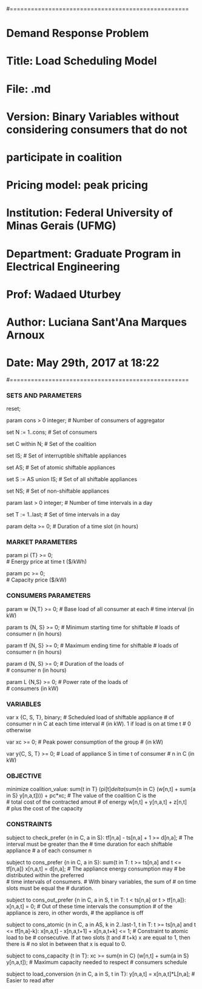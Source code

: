 #===================================================
# Demand Response Problem
# Title: Load Scheduling Model
# File: .md
# Version: Binary Variables without considering consumers that do not
# participate in coalition
# Pricing model: peak pricing
# Institution: Federal University of Minas Gerais (UFMG)
# Department: Graduate Program in Electrical Engineering
# Prof: Wadaed Uturbey
# Author: Luciana Sant'Ana Marques Arnoux
# Date: May 29th, 2017 at 18:22
#===================================================

###  SETS AND PARAMETERS  ###

reset;

param cons > 0 integer; # Number of consumers of aggregator

set N := 1..cons;		# Set of consumers

set C within N;			# Set of the coalition

set IS;					# Set of interruptible shiftable appliances

set AS;					# Set of atomic shiftable appliances 

set S := AS union IS;	# Set of all shiftable appliances  

set NS; 				# Set of non-shiftable appliances

param last > 0 integer; # Number of time intervals in a day

set T := 1..last;   	# Set of time intervals in a day

param delta >= 0; 			# Duration of a time slot (in hours)

###  MARKET PARAMETERS  ###

param pi {T} >= 0;	
						# Energy price at time t ($/kWh)

param pc >= 0;	
						# Capacity price ($/kW)

###  CONSUMERS PARAMETERS  ###

param w {N,T} >= 0;
						# Base load of all consumer at each 
						# time interval (in kW)

param ts {N, S} >= 0;
						# Minimum starting time for shiftable 
						# loads of consumer n (in hours)

param tf {N, S} >= 0;
						# Maximum ending time for shiftable 
						# loads of consumer n (in hours)

param d {N, S} >= 0;
						# Duration of the loads of  
						# consumer n (in hours)

param L {N,S} >= 0;
						# Power rate of the loads of  
						# consumers (in kW)

###  VARIABLES  ###

var x {C, S, T}, binary;
						# Scheduled load of shiftable appliance 
						# of consumer n in C at each time interval
						# (in kW). 1 if load is on at time t
						# 0 otherwise

var xc >= 0; 		# Peak power consumption of the group 
						# (in kW)

var y{C, S, T} >= 0; 
						# Load of appliance S in time t of consumer 
						# n in C (in kW)

###  OBJECTIVE  ###	

minimize coalition_value: sum{t in T} (pi[t]*delta*(sum{n in C} (w[n,t] + 
								  sum{a in S} y[n,a,t]))) + 
								  pc*xc; 
						# The value of the coalition C is the    
						# total cost of the contracted amout
						# of energy w[n,t] + y[n,a,t] + z[n,t]  
						# plus the cost of the capacity

###  CONSTRAINTS  ###

subject to check_prefer {n in C, a in S}: 
			tf[n,a] - ts[n,a] + 1 >= d[n,a];
						# The interval must be greater than the
						# time duration for each shiftable appliance
						# a of each consumer n

subject to cons_prefer {n in C, a in S}: 
			sum{t in T: t >= ts[n,a] and t <= tf[n,a]} x[n,a,t] 
			= d[n,a];
						# The appliance energy consumption may
						# be distributed within the preferred  
						# time intervals of consumers.
						# With binary variables, the sum of 
						# on time slots must be equal the 
						# duration.

subject to cons_out_prefer {n in C, a in S, t in T: t < ts[n,a] 
			or t > tf[n,a]}: x[n,a,t] = 0;
						# Out of these time intervals the consumption
						# of the appliance is zero, in other words,
						# the appliance is off  

subject to cons_atomic {n in C, a in AS, k in 2..last-1, 
			t in T: t >= ts[n,a] and t <= tf[n,a]-k}: 
			x[n,a,t] - x[n,a,t+1] + x[n,a,t+k] <= 1;
						# Constraint to atomic load to be
						# consecutive. If at two slots (t and
						# t+k) x are equal to 1, then there is
						# no slot in between that x is equal to 0.

subject to cons_capacity {t in T}: 
			xc >= sum{n in C} (w[n,t] + sum{a in S} y[n,a,t]);
						# Maximum capacity needed to respect
						# consumers schedule

subject to load_conversion {n in C, a in S, t in T}: y[n,a,t] = x[n,a,t]*L[n,a]; 
						# Easier to read after